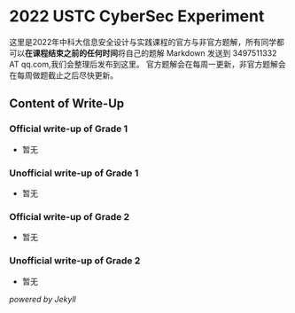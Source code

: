 # 2022 USTC CyberSec Experiment

这里是2022年中科大信息安全设计与实践课程的官方与非官方题解，所有同学都可以**在课程结束之前的任何时间**将自己的题解 Markdown 发送到 3497511332 AT qq.com,我们会整理后发布到这里。 官方题解会在每周一更新，非官方题解会在每周做题截止之后尽快更新。

## Content of Write-Up
### Official write-up of Grade 1
- 暂无
### Unofficial write-up of Grade 1
- 暂无
### Official write-up of Grade 2
- 暂无
### Unofficial write-up of Grade 2
- 暂无

_powered by Jekyll_
